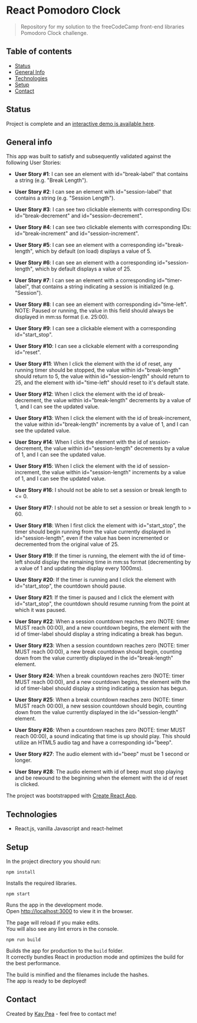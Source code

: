 # React Pomodoro Clock
> Repository for my solution to the freeCodeCamp front-end libraries Pomodoro Clock challenge.

## Table of contents
* [Status](#status)
* [General Info](#general-info)
* [Technologies](#technologies)
* [Setup](#setup)
* [Contact](#contact)

## Status
Project is complete and an [interactive demo is available here](https://ravenblack24.github.io/pomodoro-clock/).

## General info
This app was built to satisfy and subsequently validated against the following User Stories:

- **User Story #1**: I can see an element with id="break-label" that contains a string (e.g. "Break Length").

- **User Story #2**: I can see an element with id="session-label" that contains a string (e.g. "Session Length").

- **User Story #3**: I can see two clickable elements with corresponding IDs: id="break-decrement" and id="session-decrement".

- **User Story #4**: I can see two clickable elements with corresponding IDs: id="break-increment" and id="session-increment".

- **User Story #5**: I can see an element with a corresponding id="break-length", which by default (on load) displays a value of 5.

- **User Story #6**: I can see an element with a corresponding id="session-length", which by default displays a value of 25.

- **User Story #7**: I can see an element with a corresponding id="timer-label", that contains a string indicating a session is initialized (e.g. "Session").

- **User Story #8**: I can see an element with corresponding id="time-left". NOTE: Paused or running, the value in this field should always be displayed in mm:ss format (i.e. 25:00).

- **User Story #9**: I can see a clickable element with a corresponding id="start_stop".

- **User Story #10**: I can see a clickable element with a corresponding id="reset".

- **User Story #11**: When I click the element with the id of reset, any running timer should be stopped, the value within id="break-length" should return to 5, the value within id="session-length" should return to 25, and the element with id="time-left" should reset to it's default state.

- **User Story #12**: When I click the element with the id of break-decrement, the value within id="break-length" decrements by a value of 1, and I can see the updated value.

- **User Story #13**: When I click the element with the id of break-increment, the value within id="break-length" increments by a value of 1, and I can see the updated value.

- **User Story #14**: When I click the element with the id of session-decrement, the value within id="session-length" decrements by a value of 1, and I can see the updated value.

- **User Story #15**: When I click the element with the id of session-increment, the value within id="session-length" increments by a value of 1, and I can see the updated value.

- **User Story #16**: I should not be able to set a session or break length to <= 0.

- **User Story #17**: I should not be able to set a session or break length to > 60.

- **User Story #18**: When I first click the element with id="start_stop", the timer should begin running from the value currently displayed in id="session-length", even if the value has been incremented or decremented from the original value of 25.

- **User Story #19**: If the timer is running, the element with the id of time-left should display the remaining time in mm:ss format (decrementing by a value of 1 and updating the display every 1000ms).

- **User Story #20**: If the timer is running and I click the element with id="start_stop", the countdown should pause.

- **User Story #21**: If the timer is paused and I click the element with id="start_stop", the countdown should resume running from the point at which it was paused.

- **User Story #22**: When a session countdown reaches zero (NOTE: timer MUST reach 00:00), and a new countdown begins, the element with the id of timer-label should display a string indicating a break has begun.

- **User Story #23**: When a session countdown reaches zero (NOTE: timer MUST reach 00:00), a new break countdown should begin, counting down from the value currently displayed in the id="break-length" element.

- **User Story #24**: When a break countdown reaches zero (NOTE: timer MUST reach 00:00), and a new countdown begins, the element with the id of timer-label should display a string indicating a session has begun.

- **User Story #25**: When a break countdown reaches zero (NOTE: timer MUST reach 00:00), a new session countdown should begin, counting down from the value currently displayed in the id="session-length" element.

- **User Story #26**: When a countdown reaches zero (NOTE: timer MUST reach 00:00), a sound indicating that time is up should play. This should utilize an HTML5 audio tag and have a corresponding id="beep".

- **User Story #27**: The audio element with id="beep" must be 1 second or longer.

- **User Story #28**: The audio element with id of beep must stop playing and be rewound to the beginning when the element with the id of reset is clicked.

The project was bootstrapped with [Create React App](https://github.com/facebook/create-react-app). 

## Technologies
* React.js, vanilla Javascript and react-helmet

## Setup
In the project directory you should run:

`npm install`

Installs the required libraries.

`npm start`

Runs the app in the development mode.<br />
Open [http://localhost:3000](http://localhost:3000) to view it in the browser.

The page will reload if you make edits.<br />
You will also see any lint errors in the console.

`npm run build`

Builds the app for production to the `build` folder.<br />
It correctly bundles React in production mode and optimizes the build for the best performance.

The build is minified and the filenames include the hashes.<br />
The app is ready to be deployed!

## Contact
Created by [Kay Pea](https://imkp.co.uk) - feel free to contact me!